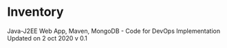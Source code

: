 # Inventory
 Java-J2EE Web App, Maven, MongoDB - Code for DevOps Implementation
Updated on 2 oct 2020 v 0.1
